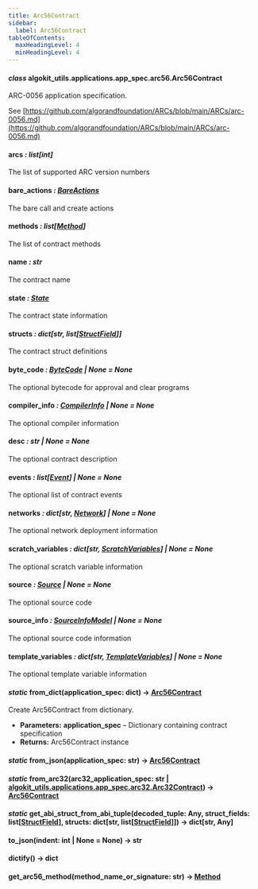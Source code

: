 ```yaml
---
title: Arc56Contract
sidebar:
  label: Arc56Contract
tableOfContents:
  maxHeadingLevel: 4
  minHeadingLevel: 4
---
```


#### _class_ algokit_utils.applications.app_spec.arc56.Arc56Contract

ARC-0056 application specification.

See [https://github.com/algorandfoundation/ARCs/blob/main/ARCs/arc-0056.md](https://github.com/algorandfoundation/ARCs/blob/main/ARCs/arc-0056.md)

#### arcs _: list[int]_

The list of supported ARC version numbers

#### bare_actions _: [BareActions](BareActions.md#algokit_utils.applications.app_spec.arc56.BareActions)_

The bare call and create actions

#### methods _: list[[Method](Method.md#algokit_utils.applications.app_spec.arc56.Method)]_

The list of contract methods

#### name _: str_

The contract name

#### state _: [State](State.md#algokit_utils.applications.app_spec.arc56.State)_

The contract state information

#### structs _: dict[str, list[[StructField](StructField.md#algokit_utils.applications.app_spec.arc56.StructField)]]_

The contract struct definitions

#### byte_code _: [ByteCode](ByteCode.md#algokit_utils.applications.app_spec.arc56.ByteCode) | None_ _= None_

The optional bytecode for approval and clear programs

#### compiler_info _: [CompilerInfo](CompilerInfo.md#algokit_utils.applications.app_spec.arc56.CompilerInfo) | None_ _= None_

The optional compiler information

#### desc _: str | None_ _= None_

The optional contract description

#### events _: list[[Event](Event.md#algokit_utils.applications.app_spec.arc56.Event)] | None_ _= None_

The optional list of contract events

#### networks _: dict[str, [Network](Network.md#algokit_utils.applications.app_spec.arc56.Network)] | None_ _= None_

The optional network deployment information

#### scratch_variables _: dict[str, [ScratchVariables](ScratchVariables.md#algokit_utils.applications.app_spec.arc56.ScratchVariables)] | None_ _= None_

The optional scratch variable information

#### source _: [Source](Source.md#algokit_utils.applications.app_spec.arc56.Source) | None_ _= None_

The optional source code

#### source_info _: [SourceInfoModel](SourceInfoModel.md#algokit_utils.applications.app_spec.arc56.SourceInfoModel) | None_ _= None_

The optional source code information

#### template_variables _: dict[str, [TemplateVariables](TemplateVariables.md#algokit_utils.applications.app_spec.arc56.TemplateVariables)] | None_ _= None_

The optional template variable information

#### _static_ from_dict(application_spec: dict) → [Arc56Contract](#algokit_utils.applications.app_spec.arc56.Arc56Contract)

Create Arc56Contract from dictionary.

- **Parameters:**
  **application_spec** – Dictionary containing contract specification
- **Returns:**
  Arc56Contract instance

#### _static_ from_json(application_spec: str) → [Arc56Contract](#algokit_utils.applications.app_spec.arc56.Arc56Contract)

#### _static_ from_arc32(arc32_application_spec: str | [algokit_utils.applications.app_spec.arc32.Arc32Contract](/reference/algokit-utils-py/api/applications/app_spec/arc32/arc32contract/#algokit_utils.applications.app_spec.arc32.Arc32Contract)) → [Arc56Contract](#algokit_utils.applications.app_spec.arc56.Arc56Contract)

#### _static_ get_abi_struct_from_abi_tuple(decoded_tuple: Any, struct_fields: list[[StructField](StructField.md#algokit_utils.applications.app_spec.arc56.StructField)], structs: dict[str, list[[StructField](StructField.md#algokit_utils.applications.app_spec.arc56.StructField)]]) → dict[str, Any]

#### to_json(indent: int | None = None) → str

#### dictify() → dict

#### get_arc56_method(method_name_or_signature: str) → [Method](Method.md#algokit_utils.applications.app_spec.arc56.Method)
